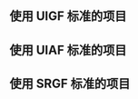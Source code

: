 ## 使用 UIGF 标准的项目
<SiteInfo
name="genshin wish export"
desc="Easily export the Genshin Impact wish record"
url="https://github.com/biuuu/genshin-wish-export"
logo="https://raw.githubusercontent.com/biuuu/genshin-wish-export/main/build/icons/256x256.png"
repo="https://github.com/biuuu/genshin-wish-export"
preview="https://img.alicdn.com/imgextra/i3/1797064093/O1CN018VkZBw1g6dvTMaX9W_!!1797064093.png"
/>

<SiteInfo
name="胡桃"
desc="唷，找本堂主有何贵干呀？"
logo="https://img.alicdn.com/imgextra/i4/1797064093/O1CN01oaGvKE1g6dut0pICS_!!1797064093.png"
url="https://hut.ao/"
repo="https://github.com/DGP-Studio/Snap.Hutao"
preview="https://img.alicdn.com/imgextra/i4/1797064093/O1CN01F0AGTl1g6dvW6j28q_!!1797064093.png"
/>

<SiteInfo
name="寻空"
desc="记录旅途中发生的事"
logo="https://xunkong.cc/images/logo.640.webp"
url="https://xunkong.cc/"
repo="https://github.com/xunkong/xunkong"
preview="https://file.xunkong.cc/static/repo/xunkong/YanfeiLawyer.webp"
/>

<SiteInfo
name="genshin-gacha-analyzer"
desc="genshin wish history analyzer"
logo="https://raw.githubusercontent.com/sunfkny/genshin-gacha-export/main/ys.ico"
url="https://genshin.voderl.cn/"
repo="https://github.com/voderl/genshin-gacha-analyzer"
preview="https://raw.githubusercontent.com/voderl/genshin-gacha-analyzer/main/docs/charts.png"
/>

<SiteInfo
name="应急食品"
desc="安卓平台下的原神工具客户端"
logo="https://img.alicdn.com/imgextra/i4/1797064093/O1CN01agfnd91g6dvMzibmE_!!1797064093.png"
url="https://gtool.mukapp.top/"
preview="partnerships/mukapp.webp"
/>

<SiteInfo
name="提瓦特小助手"
desc="专注旅行者服务的微信小程序"
logo="https://img.alicdn.com/imgextra/i1/1797064093/O1CN01wVRiEq1g6dvGG2mmX_!!1797064093.png"
url="https://www.yshelper.com/index.php"
preview="partnerships/teyvat-preview.png"
/>

<SiteInfo
name="genshin-gacha-export"
desc="原神抽卡记录导出"
logo="https://raw.githubusercontent.com/sunfkny/genshin-gacha-export/main/ys.ico"
url="https://github.com/sunfkny/genshin-gacha-export"
repo="https://github.com/sunfkny/genshin-gacha-export"
preview="https://img.alicdn.com/imgextra/i1/1797064093/O1CN01Or2BBf1g6dvUQwGP9_!!1797064093.png"
/>

<SiteInfo
name="原神披萨小助手"
desc="Apple全平台原神小助手"
logo="https://ophelper.top/img/ophelper_logo_clipped.png"
url="https://apps.apple.com/app/id1635319193"
repo="https://github.com/CanglongCl/Genshin-Pizza-Helper"
preview="https://ophelper.top/img/ophelper-uigf-preview.png"
/>

<SiteInfo
name="Sangonomiya"
desc="原神祈愿记录工具"
logo="https://raw.githubusercontent.com/AuroraZiling/sangonomiya.Metadata/main/avatar.png"
url="https://github.com/AuroraZiling/sangonomiya"
repo="https://github.com/AuroraZiling/sangonomiya"
preview="https://raw.githubusercontent.com/AuroraZiling/sangonomiya.Metadata/main/show_light.png"
/>

<SiteInfo
name="Starward"
desc="米家游戏启动器"
logo=""
url="https://github.com/Scighost/Starward"
repo="https://github.com/Scighost/Starward"
preview="https://starward.scighost.com/resource/img/uigf/uigf_zh.webp"
/>

## 使用 UIAF 标准的项目
<SiteInfo
name="胡桃"
desc="唷，找本堂主有何贵干呀？"
logo="https://img.alicdn.com/imgextra/i4/1797064093/O1CN01oaGvKE1g6dut0pICS_!!1797064093.png"
url="https://hut.ao/"
repo="https://github.com/DGP-Studio/Snap.Hutao"
preview="https://img.alicdn.com/imgextra/i4/1797064093/O1CN01F0AGTl1g6dvW6j28q_!!1797064093.png"
/>

<SiteInfo
name="寻空"
desc="记录旅途中发生的事"
logo="https://xunkong.cc/images/logo.640.webp"
url="https://xunkong.cc/"
repo="https://github.com/xunkong/xunkong"
preview="https://file.xunkong.cc/static/repo/xunkong/YanfeiLawyer.webp"
/>

<SiteInfo
name="椰羊 cocogoat"
desc="A toolbox for Genshin Impact 100% running in browser."
logo="https://avatars.githubusercontent.com/u/82107463"
url="https://cocogoat.work/"
repo="https://github.com/yuehaiTeam/cocogoat"
preview="partnerships/cocogoat.png"
/>

<SiteInfo
name="YaeAchievement"
desc="更快、更准的原神成就导出工具"
logo="https://raw.githubusercontent.com/HolographicHat/YaeAchievement/master/icon.ico"
url="https://github.com/HolographicHat/YaeAchievement"
repo="https://github.com/HolographicHat/YaeAchievement"
preview="https://raw.githubusercontent.com/Finchaos/yae-markdown-230119/main/images/4.png"
/>

## 使用 SRGF 标准的项目
<SiteInfo
name="StarRail Gacha Exporter"
desc="一个快捷简便的崩坏：星穹铁道抽卡导出工具"
logo="https://raw.githubusercontent.com/DancingSnow0517/StarRail-gacha/master/imgs/star_rail.png"
url="https://dancingsnow0517.github.io/StarRail-gacha/"
repo="https://github.com/DancingSnow0517/StarRail-gacha"
preview="https://raw.githubusercontent.com/DancingSnow0517/StarRail-gacha/master/imgs/1.png"
/>

<SiteInfo
name="SRCat"
desc="崩坏：星穹铁道 - 工具箱 / 愿此行，有猫猫一直相伴"
logo="https://raw.githubusercontent.com/BoxCatTeam/SRCat/master/github-assets/images/app_icon.png"
url="https://srcat.boxcat.org/"
repo="https://github.com/BoxCatTeam/SRCat"
preview="https://raw.githubusercontent.com/BoxCatTeam/SRCat/master/github-assets/images/3.png"
/>

<SiteInfo
name="Asta"
desc="崩坏：星穹铁道 跃迁记录工具"
logo="https://raw.githubusercontent.com/AuroraZiling/asta.Metadata/main/avatar.png"
url="https://github.com/AuroraZiling/star-rail-asta"
repo="https://github.com/AuroraZiling/star-rail-asta"
preview="https://raw.githubusercontent.com/AuroraZiling/asta.Metadata/main/show_light.png"
/>

<SiteInfo
name="Starward"
desc="米家游戏启动器"
logo=""
url="https://github.com/Scighost/Starward"
repo="https://github.com/Scighost/Starward"
preview="https://starward.scighost.com/resource/img/uigf/srgf_zh.webp"
/>

<SiteInfo
name="星穹铁道跃迁观测工具"
desc="观测您的每一次跃迁"
logo="/partnerships/starwo-icon.png"
url="https://starwo.dodocotales.cc/"
repo="https://github.com/TremblingMoeNew/StarRailWarpObserve"
preview="partnerships/starwo-preview.png"
/>

